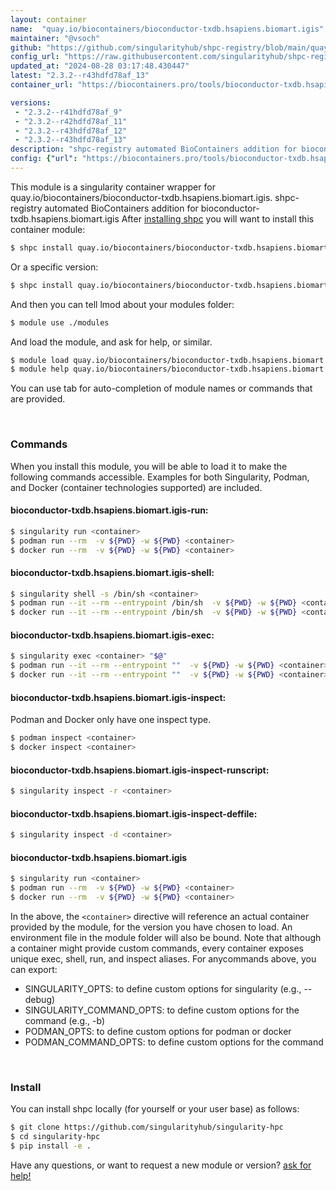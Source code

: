 ```yaml
---
layout: container
name:  "quay.io/biocontainers/bioconductor-txdb.hsapiens.biomart.igis"
maintainer: "@vsoch"
github: "https://github.com/singularityhub/shpc-registry/blob/main/quay.io/biocontainers/bioconductor-txdb.hsapiens.biomart.igis/container.yaml"
config_url: "https://raw.githubusercontent.com/singularityhub/shpc-registry/main/quay.io/biocontainers/bioconductor-txdb.hsapiens.biomart.igis/container.yaml"
updated_at: "2024-08-28 03:17:48.430447"
latest: "2.3.2--r43hdfd78af_13"
container_url: "https://biocontainers.pro/tools/bioconductor-txdb.hsapiens.biomart.igis"

versions:
 - "2.3.2--r41hdfd78af_9"
 - "2.3.2--r42hdfd78af_11"
 - "2.3.2--r43hdfd78af_12"
 - "2.3.2--r43hdfd78af_13"
description: "shpc-registry automated BioContainers addition for bioconductor-txdb.hsapiens.biomart.igis"
config: {"url": "https://biocontainers.pro/tools/bioconductor-txdb.hsapiens.biomart.igis", "maintainer": "@vsoch", "description": "shpc-registry automated BioContainers addition for bioconductor-txdb.hsapiens.biomart.igis", "latest": {"2.3.2--r43hdfd78af_13": "sha256:4ba700f371ceca7170bed1161f210cb167f482f976d9abc5f0aaa9d421522222"}, "tags": {"2.3.2--r41hdfd78af_9": "sha256:939adc37ef13ac6fa489de25b8e06ccf7c6d1b78f676865fcb18797d8dec6ec9", "2.3.2--r42hdfd78af_11": "sha256:a395b426e6e71539fbcc411c6eaf38dd67f782452a09e88dec62826c31a5cda4", "2.3.2--r43hdfd78af_12": "sha256:4d888fdc6e59afb8d5ccad775b54554f6155f8f972a9e7e811a95626aaee2f23", "2.3.2--r43hdfd78af_13": "sha256:4ba700f371ceca7170bed1161f210cb167f482f976d9abc5f0aaa9d421522222"}, "docker": "quay.io/biocontainers/bioconductor-txdb.hsapiens.biomart.igis"}
---
```


This module is a singularity container wrapper for quay.io/biocontainers/bioconductor-txdb.hsapiens.biomart.igis.
shpc-registry automated BioContainers addition for bioconductor-txdb.hsapiens.biomart.igis
After [installing shpc](#install) you will want to install this container module:


```bash
$ shpc install quay.io/biocontainers/bioconductor-txdb.hsapiens.biomart.igis
```

Or a specific version:

```bash
$ shpc install quay.io/biocontainers/bioconductor-txdb.hsapiens.biomart.igis:2.3.2--r43hdfd78af_13
```

And then you can tell lmod about your modules folder:

```bash
$ module use ./modules
```

And load the module, and ask for help, or similar.

```bash
$ module load quay.io/biocontainers/bioconductor-txdb.hsapiens.biomart.igis/2.3.2--r43hdfd78af_13
$ module help quay.io/biocontainers/bioconductor-txdb.hsapiens.biomart.igis/2.3.2--r43hdfd78af_13
```

You can use tab for auto-completion of module names or commands that are provided.

<br>

### Commands

When you install this module, you will be able to load it to make the following commands accessible.
Examples for both Singularity, Podman, and Docker (container technologies supported) are included.

#### bioconductor-txdb.hsapiens.biomart.igis-run:

```bash
$ singularity run <container>
$ podman run --rm  -v ${PWD} -w ${PWD} <container>
$ docker run --rm  -v ${PWD} -w ${PWD} <container>
```

#### bioconductor-txdb.hsapiens.biomart.igis-shell:

```bash
$ singularity shell -s /bin/sh <container>
$ podman run --it --rm --entrypoint /bin/sh  -v ${PWD} -w ${PWD} <container>
$ docker run --it --rm --entrypoint /bin/sh  -v ${PWD} -w ${PWD} <container>
```

#### bioconductor-txdb.hsapiens.biomart.igis-exec:

```bash
$ singularity exec <container> "$@"
$ podman run --it --rm --entrypoint ""  -v ${PWD} -w ${PWD} <container> "$@"
$ docker run --it --rm --entrypoint ""  -v ${PWD} -w ${PWD} <container> "$@"
```

#### bioconductor-txdb.hsapiens.biomart.igis-inspect:

Podman and Docker only have one inspect type.

```bash
$ podman inspect <container>
$ docker inspect <container>
```

#### bioconductor-txdb.hsapiens.biomart.igis-inspect-runscript:

```bash
$ singularity inspect -r <container>
```

#### bioconductor-txdb.hsapiens.biomart.igis-inspect-deffile:

```bash
$ singularity inspect -d <container>
```



#### bioconductor-txdb.hsapiens.biomart.igis

```bash
$ singularity run <container>
$ podman run --rm  -v ${PWD} -w ${PWD} <container>
$ docker run --rm  -v ${PWD} -w ${PWD} <container>
```


In the above, the `<container>` directive will reference an actual container provided
by the module, for the version you have chosen to load. An environment file in the
module folder will also be bound. Note that although a container
might provide custom commands, every container exposes unique exec, shell, run, and
inspect aliases. For anycommands above, you can export:

 - SINGULARITY_OPTS: to define custom options for singularity (e.g., --debug)
 - SINGULARITY_COMMAND_OPTS: to define custom options for the command (e.g., -b)
 - PODMAN_OPTS: to define custom options for podman or docker
 - PODMAN_COMMAND_OPTS: to define custom options for the command

<br>

### Install

You can install shpc locally (for yourself or your user base) as follows:

```bash
$ git clone https://github.com/singularityhub/singularity-hpc
$ cd singularity-hpc
$ pip install -e .
```

Have any questions, or want to request a new module or version? [ask for help!](https://github.com/singularityhub/singularity-hpc/issues)